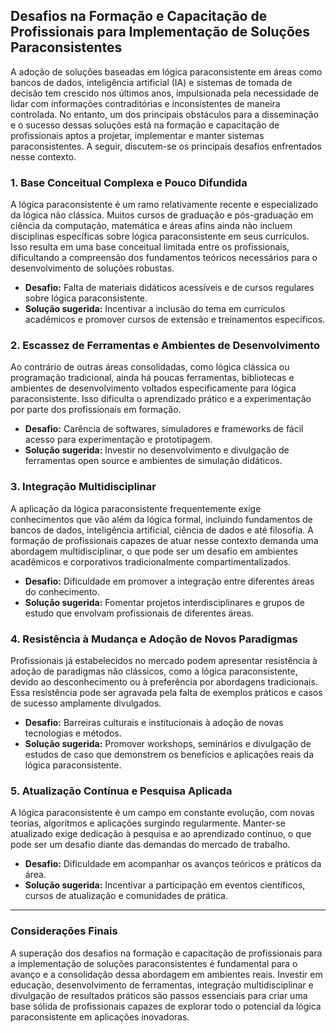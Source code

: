 
## Desafios na Formação e Capacitação de Profissionais para Implementação de Soluções Paraconsistentes

A adoção de soluções baseadas em lógica paraconsistente em áreas como bancos de dados, inteligência artificial (IA) e sistemas de tomada de decisão tem crescido nos últimos anos, impulsionada pela necessidade de lidar com informações contraditórias e inconsistentes de maneira controlada. No entanto, um dos principais obstáculos para a disseminação e o sucesso dessas soluções está na formação e capacitação de profissionais aptos a projetar, implementar e manter sistemas paraconsistentes. A seguir, discutem-se os principais desafios enfrentados nesse contexto.

### 1. **Base Conceitual Complexa e Pouco Difundida**

A lógica paraconsistente é um ramo relativamente recente e especializado da lógica não clássica. Muitos cursos de graduação e pós-graduação em ciência da computação, matemática e áreas afins ainda não incluem disciplinas específicas sobre lógica paraconsistente em seus currículos. Isso resulta em uma base conceitual limitada entre os profissionais, dificultando a compreensão dos fundamentos teóricos necessários para o desenvolvimento de soluções robustas.

- **Desafio:** Falta de materiais didáticos acessíveis e de cursos regulares sobre lógica paraconsistente.
- **Solução sugerida:** Incentivar a inclusão do tema em currículos acadêmicos e promover cursos de extensão e treinamentos específicos.

### 2. **Escassez de Ferramentas e Ambientes de Desenvolvimento**

Ao contrário de outras áreas consolidadas, como lógica clássica ou programação tradicional, ainda há poucas ferramentas, bibliotecas e ambientes de desenvolvimento voltados especificamente para lógica paraconsistente. Isso dificulta o aprendizado prático e a experimentação por parte dos profissionais em formação.

- **Desafio:** Carência de softwares, simuladores e frameworks de fácil acesso para experimentação e prototipagem.
- **Solução sugerida:** Investir no desenvolvimento e divulgação de ferramentas open source e ambientes de simulação didáticos.

### 3. **Integração Multidisciplinar**

A aplicação da lógica paraconsistente frequentemente exige conhecimentos que vão além da lógica formal, incluindo fundamentos de bancos de dados, inteligência artificial, ciência de dados e até filosofia. A formação de profissionais capazes de atuar nesse contexto demanda uma abordagem multidisciplinar, o que pode ser um desafio em ambientes acadêmicos e corporativos tradicionalmente compartimentalizados.

- **Desafio:** Dificuldade em promover a integração entre diferentes áreas do conhecimento.
- **Solução sugerida:** Fomentar projetos interdisciplinares e grupos de estudo que envolvam profissionais de diferentes áreas.

### 4. **Resistência à Mudança e Adoção de Novos Paradigmas**

Profissionais já estabelecidos no mercado podem apresentar resistência à adoção de paradigmas não clássicos, como a lógica paraconsistente, devido ao desconhecimento ou à preferência por abordagens tradicionais. Essa resistência pode ser agravada pela falta de exemplos práticos e casos de sucesso amplamente divulgados.

- **Desafio:** Barreiras culturais e institucionais à adoção de novas tecnologias e métodos.
- **Solução sugerida:** Promover workshops, seminários e divulgação de estudos de caso que demonstrem os benefícios e aplicações reais da lógica paraconsistente.

### 5. **Atualização Contínua e Pesquisa Aplicada**

A lógica paraconsistente é um campo em constante evolução, com novas teorias, algoritmos e aplicações surgindo regularmente. Manter-se atualizado exige dedicação à pesquisa e ao aprendizado contínuo, o que pode ser um desafio diante das demandas do mercado de trabalho.

- **Desafio:** Dificuldade em acompanhar os avanços teóricos e práticos da área.
- **Solução sugerida:** Incentivar a participação em eventos científicos, cursos de atualização e comunidades de prática.

___

### **Considerações Finais**

A superação dos desafios na formação e capacitação de profissionais para a implementação de soluções paraconsistentes é fundamental para o avanço e a consolidação dessa abordagem em ambientes reais. Investir em educação, desenvolvimento de ferramentas, integração multidisciplinar e divulgação de resultados práticos são passos essenciais para criar uma base sólida de profissionais capazes de explorar todo o potencial da lógica paraconsistente em aplicações inovadoras.

